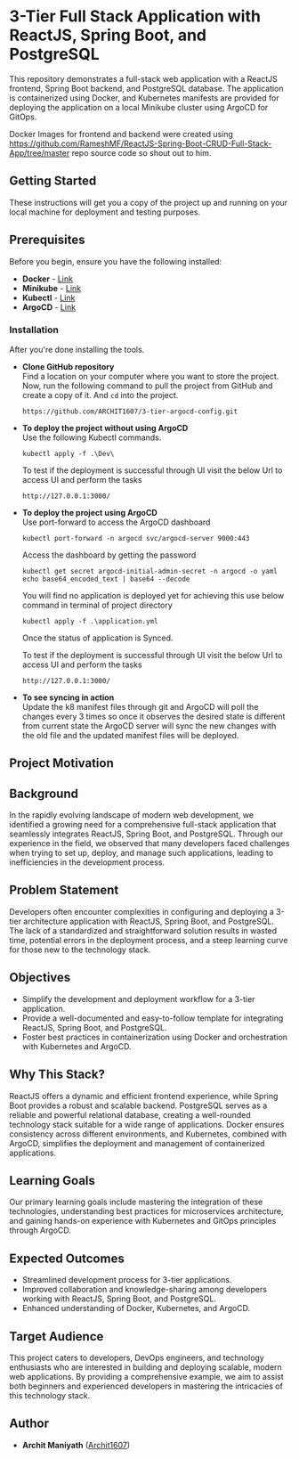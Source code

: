 # 3-Tier Full Stack Application with ReactJS, Spring Boot, and PostgreSQL

This repository demonstrates a full-stack web application with a ReactJS frontend, Spring Boot backend, and PostgreSQL database. The application is containerized using Docker, and Kubernetes manifests are provided for deploying the application on a local Minikube cluster using ArgoCD for GitOps.

Docker Images for frontend and backend were created using https://github.com/RameshMF/ReactJS-Spring-Boot-CRUD-Full-Stack-App/tree/master repo source code so shout out to him.

## Getting Started

These instructions will get you a copy of the project up and running on your local machine for deployment and testing purposes.

## Prerequisites

Before you begin, ensure you have the following installed:
- **Docker** - [Link](https://docs.docker.com/engine/install/)
- **Minikube** - [Link](https://minikube.sigs.k8s.io/docs/start/)
- **Kubectl** - [Link](https://kubernetes.io/docs/tasks/tools/install-kubectl-windows/)
- **ArgoCD** - [Link](https://argo-cd.readthedocs.io/en/stable/getting_started/)

### Installation

After you're done installing the tools.

- **Clone GitHub repository** <br>
    Find a location on your computer where you want to store the project. Now, run the following command to pull the project from GitHub and create a copy of it. And `cd` into the project.
    ```
    https://github.com/ARCHIT1607/3-tier-argocd-config.git
    ```
    
    
- **To deploy the project without using ArgoCD** <br>
    Use the following Kubectl commands.
    ```
    kubectl apply -f .\Dev\
    ```
    To test if the deployment is successful through UI
    visit the below Url to access UI and perform the tasks
    ```
    http://127.0.0.1:3000/
    ```


- **To deploy the project using ArgoCD** <br>
    Use port-forward to access the ArgoCD dashboard
    ```
    kubectl port-forward -n argocd svc/argocd-server 9000:443
    ```
    Access the dashboard by getting the password
    ```
    kubectl get secret argocd-initial-admin-secret -n argocd -o yaml
    echo base64_encoded_text | base64 --decode
    ```

    You will find no application is deployed yet for achieving this use below command in terminal of project directory
    ```
    kubectl apply -f .\application.yml
    ```

    Once the status of application is Synced.

    To test if the deployment is successful through UI
    visit the below Url to access UI and perform the tasks
    ```
    http://127.0.0.1:3000/
    ```
    
- **To see syncing in action** <br>
    Update the k8 manifest files through git and ArgoCD will poll the changes every 3 times so once it observes the desired state
    is different from current state the ArgoCD server will sync the new changes with the old file and the updated manifest files
    will be deployed.


## Project Motivation

## Background

In the rapidly evolving landscape of modern web development, we identified a growing need for a comprehensive full-stack application that seamlessly integrates ReactJS, Spring Boot, and PostgreSQL. Through our experience in the field, we observed that many developers faced challenges when trying to set up, deploy, and manage such applications, leading to inefficiencies in the development process.

## Problem Statement

Developers often encounter complexities in configuring and deploying a 3-tier architecture application with ReactJS, Spring Boot, and PostgreSQL. The lack of a standardized and straightforward solution results in wasted time, potential errors in the deployment process, and a steep learning curve for those new to the technology stack.

## Objectives

- Simplify the development and deployment workflow for a 3-tier application.
- Provide a well-documented and easy-to-follow template for integrating ReactJS, Spring Boot, and PostgreSQL.
- Foster best practices in containerization using Docker and orchestration with Kubernetes and ArgoCD.

## Why This Stack?

ReactJS offers a dynamic and efficient frontend experience, while Spring Boot provides a robust and scalable backend. PostgreSQL serves as a reliable and powerful relational database, creating a well-rounded technology stack suitable for a wide range of applications. Docker ensures consistency across different environments, and Kubernetes, combined with ArgoCD, simplifies the deployment and management of containerized applications.

## Learning Goals

Our primary learning goals include mastering the integration of these technologies, understanding best practices for microservices architecture, and gaining hands-on experience with Kubernetes and GitOps principles through ArgoCD.

## Expected Outcomes

- Streamlined development process for 3-tier applications.
- Improved collaboration and knowledge-sharing among developers working with ReactJS, Spring Boot, and PostgreSQL.
- Enhanced understanding of Docker, Kubernetes, and ArgoCD.

## Target Audience

This project caters to developers, DevOps engineers, and technology enthusiasts who are interested in building and deploying scalable, modern web applications. By providing a comprehensive example, we aim to assist both beginners and experienced developers in mastering the intricacies of this technology stack.
    
## Author

* **Archit Maniyath**  ([Archit1607](https://github.com/ARCHIT1607))